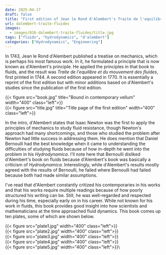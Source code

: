 ```yaml
---
date: 2025-04-17
draft: false
title: "First edition of Jean le Rond d'Alembert's Traite de l'equilibre et du mouvement des fluides (1744)"
url: dalembert-traite-fluides
images:
  - images/016-dalembert-traite-fluides/title.jpg
tags: ["fluids", "hydrodynamics", "d'alembert"]
categories: ["Hydrodynamics", "Engineering"]
---
```


In 1743, Jean le Rond d'Alembert published a treatise on mechanics, which is perhaps his most famous work. In it, he formulated a principle that is now known as d'Alembert's principle. He applied the principles in that book to fluids, and the result was *Traite de l'equilibre et du mouvement des fluides*, first printed in 1744. A second edition appeared in 1770. It is essentially a reprint of the first edition but with minor additions based on d'Alembert's studies since the publication of the first edition.

{{< figure src="book.jpg" title="Bound in contemporary vellum" width="400" class="left">}}\
{{< figure src="title.jpg" title="Title page of the first edition" width="400" class="left">}}

In the intro, d'Alembert states that Isaac Newton was the first to apply the principles of mechanics to study fluid resistance, though Newton's approach had many shortcomings, and those who studied the problem after Newton had little success in addressing them. He does mention that Daniel Bernoulli had the best knowledge when it came to understanding the difficulties of studying fluids because of how in-depth he went into the problem in his *Hydrodynamica*. I'll note here that Bernoulli disliked d'Alembert's book on fluids because d'Alembert's book was basically a criticism of *Hydrodynamica*. Interestingly, while d'Alembert's results mostly agreed with the results of Bernoulli, he failed where Bernoulli had failed because both had made similar assumptions.

I've read that d'Alembert constantly critized his contemporaries in his works and that his works require multiple readings because of how poorly structured his writing can be. Still, he was well-regarded and respected during his time, especially early on in his career. While not known for his work in fluids, this book provides good insight into how scientists and mathematicians at the time approached fluid dynamics. This book comes up ten plates, some of which are shown below.

{{< figure src="plate1.jpg" width="400" class="left">}}\
{{< figure src="plate2.jpg" width="400" class="left">}}\
{{< figure src="plate3.jpg" width="400" class="left">}}\
{{< figure src="plate4.jpg" width="400" class="left">}}\
{{< figure src="plate5.jpg" width="400" class="left">}}\